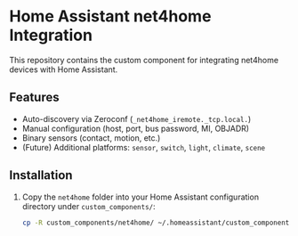 # Home Assistant net4home Integration

This repository contains the custom component for integrating net4home devices with Home Assistant.

## Features

- Auto-discovery via Zeroconf (`_net4home_iremote._tcp.local.`)
- Manual configuration (host, port, bus password, MI, OBJADR)
- Binary sensors (contact, motion, etc.)
- (Future) Additional platforms: `sensor`, `switch`, `light`, `climate`, `scene`

## Installation

1. Copy the `net4home` folder into your Home Assistant configuration directory under `custom_components/`:

   ```bash
   cp -R custom_components/net4home/ ~/.homeassistant/custom_components/
